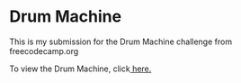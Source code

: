 # Drum Machine

This is my submission for the Drum Machine challenge from freecodecamp.org

To view the Drum Machine, click<a href=https://drum-machine-rose-phi.vercel.app/ title="Drum Machine"> here.</a>